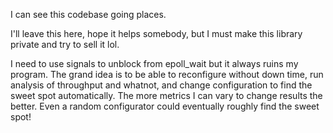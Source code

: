 I can see this codebase going places.

I'll leave this here, hope it helps somebody, but I must make this library private and try to sell it lol.

I need to use signals to unblock from epoll_wait but it always ruins my program. The grand idea is to be able to reconfigure without down time, run analysis of throughput and whatnot, and change configuration to find the sweet spot automatically. The more metrics I can vary to change results the better. Even a random configurator could eventually roughly find the sweet spot!